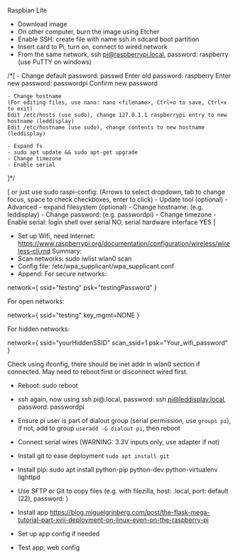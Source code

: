 Raspbian Lite

- Download image
- On other computer, burn the image using Etcher
- Enable SSH: create file with name ssh in sdcard boot partition
- Insert card to Pi, turn on, connect to wired network
- From the same network, ssh pi@raspberrypi.local, password: raspberry (use PuTTY on windows)

/*[
	- Change default password: passwd
	Enter old password: raspberry
	Enter new password: passwordpi
	Confirm new password

	- Change hostname
	(For editing files, use nano: nano <filename>, Ctrl+o to save, Ctrl+x to exit)
	Edit /etc/hosts (use sudo), change 127.0.1.1 raspberrypi entry to new hostname (leddisplay)
	Edit /etc/hostname (use sudo), change contents to new hostname (leddisplay)

	- Expand fs
	- sudo apt update && sudo apt-get upgrade
	- Change timezone
	- Enable serial
]*/

[
	or just use sudo raspi-config:
	(Arrows to select dropdown, tab to change focus, space to check checkboxes, enter to click)
	- Update tool (optional)
	- Advanced - expand filesystem (optional)
	- Change hostname: <newhostname> (e.g. leddisplay)
	- Change password: <newpassword> (e.g. passwordpi)
	- Change timezone
	- Enable serial: login shell over serial NO, serial hardware interface YES
]

- Set up Wifi, need Internet: https://www.raspberrypi.org/documentation/configuration/wireless/wireless-cli.md
Summary:
- Scan networks: sudo iwlist wlan0 scan
- Config file: /etc/wpa_supplicant/wpa_supplicant.conf
- Append:
For secure networks:

network={
    ssid="testing"
    psk="testingPassword"
}

For open networks:

network={
    ssid="testing"
    key_mgmt=NONE
}

For hidden networks:

network={
    ssid="yourHiddenSSID"
    scan_ssid=1
    psk="Your_wifi_password"
}

Check using ifconfig, there should be inet addr in wlan0 section if connected. May need to reboot first or disconnect wired first.

- Reboot: sudo reboot
- ssh again, now using ssh pi@<newhostname>.local, password: <newpassword>
ssh pi@leddisplay.local, password: passwordpi

- Ensure pi user is part of dialout group (serial permission, use `groups pi`), if not, add to group `useradd -G dialout pi`, then reboot
- Connect serial wires (WARNING: 3.3V inputs only, use adapter if not)
- Install git to ease deployment `sudo apt install git`
- Install pip: sudo apt install python-pip python-dev python-virtualenv lighttpd
- Use SFTP or Git to copy files (e.g. with filezilla, host: <newhostname>.local, port: default (22), password: <newpassword>)
- Install app
https://blog.miguelgrinberg.com/post/the-flask-mega-tutorial-part-xvii-deployment-on-linux-even-on-the-raspberry-pi
- Set up app config if needed

- Test app, web config


